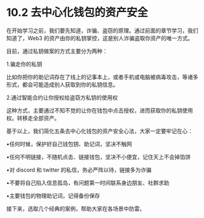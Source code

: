 # 10.2 去中心化钱包的资产安全

在开始学习之前，我们要先知道，诈骗、盗窃的原理。通过前面的章节学习，我们知道了，Web3 的资产由你的私钥掌控，这是别人诈骗盗取你资产的唯一方式。

目前，通过私钥做案的方式主要分为两种：

1.骗走你的私钥

比如你把你的助记词存在了线上的记事本上，或者手机或电脑被病毒攻击，等诸多形式，都会可能造成别人获取到你的私钥信息。

2.通过智能合约让你授权给盗窃方私钥的使用权

这种方式，主要通过不知不觉的让你在钱包中点击授权，进而获取你的私钥使用权。转移走全部资产。

基于以上，我们简化五条去中心化钱包的资产安全心法，大家一定要牢记在心：

•任何时候，保护好自己钱包钥、助记词，坚决不触网

•任何不明链接，不随机点击、链接钱包，坚决不小便宜，记住天上不会掉馅饼

•对 discord 和 twitter 的私信，务必严阵以待，链接多为诈骗

•不要将自己陷入信息孤岛，有问题第一时间联系身边朋友、社群求助

•主要钱包的物理助记词，记得备份保存

接下来，选取几个经典的案例，帮助大家在各场景中防雷。